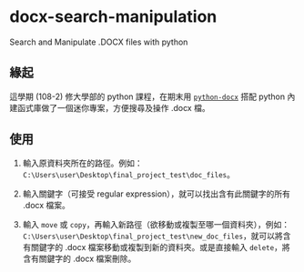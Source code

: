 # docx-search-manipulation
Search and Manipulate .DOCX files with python

## 緣起
這學期 (108-2) 修大學部的 python 課程，在期末用 [`python-docx`](https://python-docx.readthedocs.io/en/latest/) 搭配 python 內建函式庫做了一個迷你專案，方便搜尋及操作 .docx 檔。

## 使用

1. 輸入原資料夾所在的路徑。例如：`C:\Users\user\Desktop\final_project_test\doc_files`。

2. 輸入關鍵字（可接受 regular expression），就可以找出含有此關鍵字的所有 .docx 檔案。

3. 輸入 `move` 或 `copy`，再輸入新路徑（欲移動或複製至哪一個資料夾），例如：`C:\Users\user\Desktop\final_project_test\new_doc_files`，就可以將含有關鍵字的 .docx 檔案移動或複製到新的資料夾。或是直接輸入 `delete`，將含有關鍵字的 .docx 檔案刪除。
